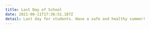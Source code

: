 ```yaml
---
title: Last Day of School
date: 2021-06-11T17:36:51.187Z
detail: Last day for students. Have a safe and healthy summer!
---
```


